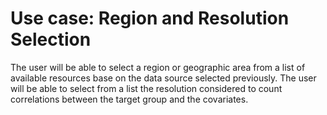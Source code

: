 # Use case: Region and Resolution Selection

The user will be able to select a region or geographic area from a list of available resources base on the data source selected previously. The user will be able to select from a list the resolution considered to count correlations between the target group and the covariates.